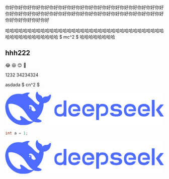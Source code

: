 <think>

你好你好你好你好你好你好你好你好你好你好你好你好你好你好你好你好你好你好你好你好你好你好你好你好你好你好你好你好你好你好你好你好你好你好你好你好你好你好你好你好你好

哈哈哈哈哈哈哈哈哈哈哈哈哈哈哈哈哈哈哈哈哈哈哈哈哈哈哈哈哈哈哈哈哈哈哈哈哈哈哈哈哈哈哈哈哈哈哈哈 $ mc^2 $ 哈哈哈哈哈哈哈哈

</think>


## hhh222

:joy:  :laughing: :blush: :dog:

1232
34234324

asdada $ cn^2 $

![alt text](image-1.png)

```cpp
int a = 1;
```

![alt text](image-1.png)
